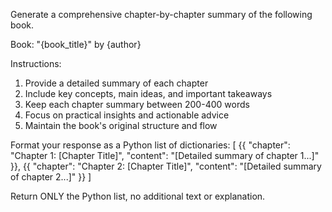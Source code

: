 Generate a comprehensive chapter-by-chapter summary of the following book.

Book: "{book_title}" by {author}

Instructions:
1. Provide a detailed summary of each chapter
2. Include key concepts, main ideas, and important takeaways
3. Keep each chapter summary between 200-400 words
4. Focus on practical insights and actionable advice
5. Maintain the book's original structure and flow

Format your response as a Python list of dictionaries:
[
    {{
        "chapter": "Chapter 1: [Chapter Title]",
        "content": "[Detailed summary of chapter 1...]"
    }},
    {{
        "chapter": "Chapter 2: [Chapter Title]",
        "content": "[Detailed summary of chapter 2...]"
    }}
]

Return ONLY the Python list, no additional text or explanation.